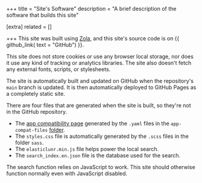 +++
title = "Site's Software"
description = "A brief description of the software that builds this site"

[extra]
related = []

+++
This site was built using [Zola](https://www.getzola.org/), and this site's source code is on {{ github_link( text = "GitHub") }}.

This site does not store cookies or use any browser local storage, nor does it use any kind of tracking or analytics libraries. The site also doesn't fetch any external fonts, scripts, or stylesheets.

The site is automatically built and updated on GitHub when the repository's `main` branch is updated. It is then automatically deployed to GitHub Pages as a completely static site.

There are four files that are generated when the site is built, so they're not in the GitHub repository.

- The [app compatibility page](@/app-compatibility/app-compat-list.md) generated by the `.yaml` files in the `app-compat-files` [folder](https://github.com/other8026/community-docs/tree/main/app-compat-files).
- The `styles.css` file is automatically generated by the `.scss` files in the folder `sass`.
- The `elasticlunr.min.js` file helps power the local search.
- The `search_index.en.json` file is the database used for the search.

The search function relies on JavaScript to work. This site should otherwise function normally even with JavaScript disabled.